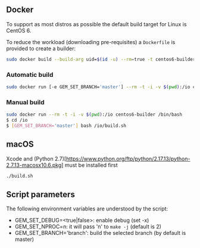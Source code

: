 ## Docker

To support as most distros as possible the default build target for Linux is CentOS 6.

To reduce the workload (downloading pre-requisites) a `Dockerfile` is provided to create a builder:

```bash
sudo docker build --build-arg uid=$(id -u) --rm=true -t centos6-builder -f Dockerfile.builder .
```

### Automatic build

```bash
sudo docker run [-e GEM_SET_BRANCH='master'] --rm -t -i -v $(pwd):/io centos6-builder /io/build.sh
```

### Manual build

```bash
sudo docker run --rm -t -i -v $(pwd):/io centos6-builder /bin/bash
$ cd /io
$ [GEM_SET_BRANCH='master'] bash /io/build.sh
```

## macOS

Xcode and (Python 2.7)[https://www.python.org/ftp/python/2.17.13/python-2.7.13-macosx10.6.pkg] must be installed first

```bash
./build.sh
```

## Script parameters

The following environment variables are understood by the script:

- GEM_SET_DEBUG=<true|false>: enable debug (set -x)
- GEM_SET_NPROC=n: it will pass 'n' to `make -j` (default is 2)
- GEM_SET_BRANCH='branch': build the selected branch (by default is master)
